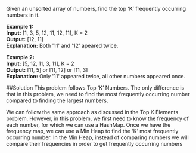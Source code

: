 Given an unsorted array of numbers, find the top ‘K’ frequently occurring numbers in it.

**Example 1:**  
**Input:** [1, 3, 5, 12, 11, 12, 11], K = 2  
**Output:** [12, 11]  
**Explanation:** Both '11' and '12' apeared twice.

**Example 2:**  
**Input:** [5, 12, 11, 3, 11], K = 2  
**Output:** [11, 5] or [11, 12] or [11, 3]  
**Explanation:** Only '11' appeared twice, all other numbers appeared once.

##Solution
This problem follows Top ‘K’ Numbers. The only difference is that in this problem, we need to find the most frequently
occurring number compared to finding the largest numbers.

We can follow the same approach as discussed in the Top K Elements problem. However, in this problem, we first need
to know the frequency of each number, for which we can use a HashMap. Once we have the frequency map, we can use
a Min Heap to find the ‘K’ most frequently occurring number. In the Min Heap, instead of comparing numbers we will compare
their frequencies in order to get frequently occurring numbers